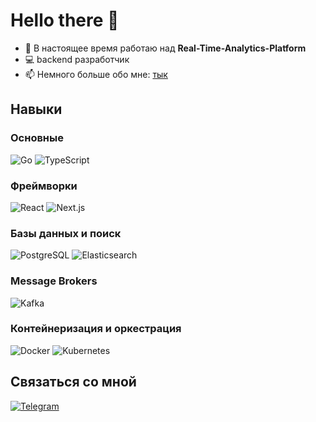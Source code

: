 # Hello there 👋

- 🔭 В настоящее время работаю над **Real-Time-Analytics-Platform**
- 💻 backend разработчик
- 📫 Немного больше обо мне: [тык](https://kyureno.dev)
  
## Навыки

### Основные
![Go](https://img.shields.io/badge/Go-00ADD8?style=for-the-badge&logo=go&logoColor=white)
![TypeScript](https://img.shields.io/badge/TypeScript-3178C6?style=for-the-badge&logo=typescript&logoColor=white)

### Фреймворки
![React](https://img.shields.io/badge/React-61DAFB?style=for-the-badge&logo=react&logoColor=black)
![Next.js](https://img.shields.io/badge/Next.js-000000?style=for-the-badge&logo=next.js&logoColor=white)

### Базы данных и поиск
![PostgreSQL](https://img.shields.io/badge/PostgreSQL-316192?style=for-the-badge&logo=postgresql&logoColor=white)
![Elasticsearch](https://img.shields.io/badge/Elasticsearch-005571?style=for-the-badge&logo=elasticsearch&logoColor=white)

### Message Brokers
![Kafka](https://img.shields.io/badge/Apache_Kafka-231F20?style=for-the-badge&logo=apache-kafka&logoColor=white)

### Контейнеризация и оркестрация
![Docker](https://img.shields.io/badge/Docker-2496ED?style=for-the-badge&logo=docker&logoColor=white)
![Kubernetes](https://img.shields.io/badge/Kubernetes-326CE5?style=for-the-badge&logo=kubernetes&logoColor=white)

## Связаться со мной
[![Telegram](https://img.shields.io/badge/Telegram-2CA5E0?style=for-the-badge&logo=telegram&logoColor=white)](https://t.me/opencute)
